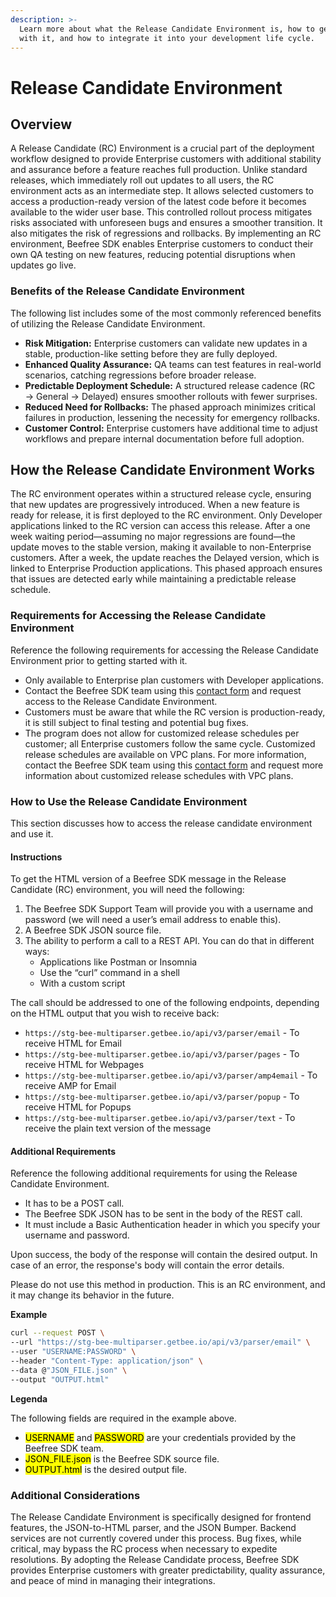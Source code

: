 ```yaml
---
description: >-
  Learn more about what the Release Candidate Environment is, how to get started
  with it, and how to integrate it into your development life cycle.
---
```


# Release Candidate Environment

## Overview

A Release Candidate (RC) Environment is a crucial part of the deployment workflow designed to provide Enterprise customers with additional stability and assurance before a feature reaches full production. Unlike standard releases, which immediately roll out updates to all users, the RC environment acts as an intermediate step. It allows selected customers to access a production-ready version of the latest code before it becomes available to the wider user base. This controlled rollout process mitigates risks associated with unforeseen bugs and ensures a smoother transition. It also mitigates the risk of regressions and rollbacks. By implementing an RC environment, Beefree SDK enables Enterprise customers to conduct their own QA testing on new features, reducing potential disruptions when updates go live.

### Benefits of the Release Candidate Environment

The following list includes some of the most commonly referenced benefits of utilizing the Release Candidate Environment.

* **Risk Mitigation:** Enterprise customers can validate new updates in a stable, production-like setting before they are fully deployed.
* **Enhanced Quality Assurance:** QA teams can test features in real-world scenarios, catching regressions before broader release.
* **Predictable Deployment Schedule:** A structured release cadence (RC → General → Delayed) ensures smoother rollouts with fewer surprises.
* **Reduced Need for Rollbacks:** The phased approach minimizes critical failures in production, lessening the necessity for emergency rollbacks.
* **Customer Control:** Enterprise customers have additional time to adjust workflows and prepare internal documentation before full adoption.

## How the Release Candidate Environment Works

The RC environment operates within a structured release cycle, ensuring that new updates are progressively introduced. When a new feature is ready for release, it is first deployed to the RC environment. Only Developer applications linked to the RC version can access this release. After a one week waiting period—assuming no major regressions are found—the update moves to the stable version, making it available to non-Enterprise customers. After a week, the update reaches the Delayed version, which is linked to Enterprise Production applications. This phased approach ensures that issues are detected early while maintaining a predictable release schedule.

### Requirements for Accessing the Release Candidate Environment

Reference the following requirements for accessing the Release Candidate Environment prior to getting started with it.

* Only available to Enterprise plan customers with Developer applications.
* Contact the Beefree SDK team using this [contact form](https://developers.beefree.io/talk-to-sales) and request access to the Release Candidate Environment.
* Customers must be aware that while the RC version is production-ready, it is still subject to final testing and potential bug fixes.
* The program does not allow for customized release schedules per customer; all Enterprise customers follow the same cycle. Customized release schedules are available on VPC plans. For more information, contact the Beefree SDK team using this [contact form](https://developers.beefree.io/talk-to-sales) and request more information about customized release schedules with VPC plans.&#x20;

### How to Use the Release Candidate Environment

This section discusses how to access the release candidate environment and use it.

#### Instructions

To get the HTML version of a Beefree SDK message in the Release Candidate (RC) environment, you will need the following:

1. The Beefree SDK Support Team will provide you with a username and password (we will need a user’s email address to enable this).
2. A Beefree SDK JSON source file.
3. The ability to perform a call to a REST API. You can do that in different ways:
   * Applications like Postman or Insomnia
   * Use the “curl” command in a shell
   * With a custom script

The call should be addressed to one of the following endpoints, depending on the HTML output that you wish to receive back:

* `https://stg-bee-multiparser.getbee.io/api/v3/parser/email` - To receive HTML for Email
* `https://stg-bee-multiparser.getbee.io/api/v3/parser/pages` - To receive HTML for Webpages
* `https://stg-bee-multiparser.getbee.io/api/v3/parser/amp4email` - To receive AMP for Email
* `https://stg-bee-multiparser.getbee.io/api/v3/parser/popup` - To receive HTML for Popups
* `https://stg-bee-multiparser.getbee.io/api/v3/parser/text` - To receive the plain text version of the message

#### Additional Requirements

Reference the following additional requirements for using the Release Candidate Environment.

* It has to be a POST call.
* The Beefree SDK JSON has to be sent in the body of the REST call.
* It must include a Basic Authentication header in which you specify your username and password.

Upon success, the body of the response will contain the desired output. In case of an error, the response's body will contain the error details.

Please do not use this method in production. This is an RC environment, and it may change its behavior in the future.

**Example**

```sh
curl --request POST \
--url "https://stg-bee-multiparser.getbee.io/api/v3/parser/email" \
--user "USERNAME:PASSWORD" \
--header "Content-Type: application/json" \
--data @"JSON_FILE.json" \
--output "OUTPUT.html"
```

**Legenda**

The following fields are required in the example above.

* <mark style="background-color:yellow;">USERNAME</mark> and <mark style="background-color:yellow;">PASSWORD</mark> are your credentials provided by the Beefree SDK team.
* <mark style="background-color:yellow;">JSON\_FILE.json</mark> is the Beefree SDK source file.
* <mark style="background-color:yellow;">OUTPUT.html</mark> is the desired output file.

### Additional Considerations

The Release Candidate Environment is specifically designed for frontend features, the JSON-to-HTML parser, and the JSON Bumper. Backend services are not currently covered under this process. Bug fixes, while critical, may bypass the RC process when necessary to expedite resolutions. By adopting the Release Candidate process, Beefree SDK provides Enterprise customers with greater predictability, quality assurance, and peace of mind in managing their integrations.

